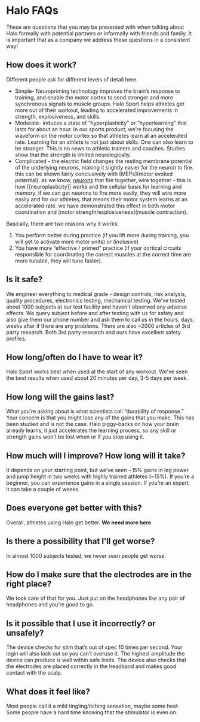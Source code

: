 # Halo FAQs
These are questions that you may be presented with when talking about Halo formally with potential partners or informally with friends and family. It is important that as a company we address these questions in a consistent way!

## How does it work?
Different people ask for different levels of detail here.
* Simple- Neuropriming technology improves the brain’s response to training, and enable the motor cortex to send stronger and more synchronous signals to muscle groups. Halo Sport helps athletes get more out of their workout, leading to accelerated improvements in strength, explosiveness, and skills.
* Moderate- induces a state of “hyperplasticity” or “hyperlearning” that lasts for about an hour.
In our sports product, we’re focusing the waveform on the motor cortex so that athletes learn at an accelerated rate. Learning for an athlete is not just about skills. One can also learn to be stronger. This is no news to athletic trainers and coaches. Studies show that the strength is limited neurologically.
* Complicated - the electric field changes the resting membrane potential of the underlying neurons, making it slightly easier for the neuron to fire. this can be shown fairly conclusively with [MEPs](motor evoked potential). as we know, [neurons](neuron) that fire together, wire together - this is how [[neuroplasticity]] works and the cellular basis for learning and memory. if we can get neurons to fire more easily, they will wire more easily and for our athletes, that means their motor system learns at an accelerated rate. we have demonstrated this effect in both motor coordination and [motor strength/explosiveness](muscle contraction).

Basically, there are two reasons why it works:
1. You perform better during practice (if you lift more during training, you will get to activate more motor units) or (inclusive) 
2. You have more “effective / primed” practice (if your cortical circuits responsible for coordinating the correct muscles at the correct time are more tunable, they will tune faster).

## Is it safe?
We engineer everything to medical grade - design controls, risk analysis, quality procedures, electronics testing, mechanical testing.
We've tested about 1000 subjects at our test facility and haven't observed any adverse effects. We query subject before and after testing with us for safety and also give them our phone number and ask them to call us in the hours, days, weeks after if there are any problems.
There are also ~2000 articles of 3rd party research.
Both 3rd party research and ours have excellent safety profiles.

## How long/often do I have to wear it?
Halo Sport works best when used at the start of any workout. We've seen the best results when used about 20 minutes per day, 3-5 days per week.

## How long will the gains last?
What you’re asking about is what scientists call “durability of response.” Your concern is that you might lose any of the gains that you make. This has been studied and is not the case.
Halo piggy-backs on how your brain already learns, it just accelerates the learning process, so any skill or strength gains won't be lost when or if you stop using it.

## How much will I improve? How long will it take?
It depends on your starting point, but we’ve seen ~15% gains in leg power and jump height in two weeks with highly trained athletes (~15%). If you’re a beginner, you can experience gains in a single session. If you’re an expert, it can take a couple of weeks.

## Does everyone get better with this?
Overall, athletes using Halo get better. **We need more here**

## Is there a possibility that I’ll get worse?
In almost 1000 subjects tested, we never seen people get worse. 

## How do I make sure that the electrodes are in the right place?
We took care of that for you. Just put on the headphones like any pair of headphones and you’re good to go.

## Is it possible that I use it incorrectly? or unsafely?
The device checks for stim that’s out of spec 10 times per second.
Your login will also lock out so you can’t overuse it.
The highest amplitude the device can produce is well within safe limits.
The device also checks that the electrodes are placed correctly in the headband and makes good contact with the scalp.

## What does it feel like?
Most people call it a mild tingling/itching sensation, maybe some heat. Some people have a hard time knowing that the stimulator is even on.
